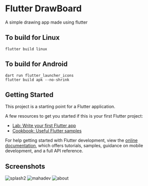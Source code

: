 # Flutter DrawBoard

A simple drawing app made using flutter

## To build for Linux

    flutter build linux

## To build for Android
    dart run flutter_launcher_icons
    flutter build apk --no-shrink

## Getting Started

This project is a starting point for a Flutter application.

A few resources to get you started if this is your first Flutter project:

- [Lab: Write your first Flutter app](https://docs.flutter.dev/get-started/codelab)
- [Cookbook: Useful Flutter samples](https://docs.flutter.dev/cookbook)

For help getting started with Flutter development, view the
[online documentation](https://docs.flutter.dev/), which offers tutorials,
samples, guidance on mobile development, and a full API reference.

## Screenshots
![splash2](https://github.com/DarkMortal/Flutter-DrawBoard/assets/67017303/93e634ed-3fcc-41a5-9eb6-1cd69e57cc36)
![mahadev](https://github.com/DarkMortal/Flutter-DrawBoard/assets/67017303/055aacbd-dda6-47cb-b4f2-29272c73bab7)
![about](https://github.com/DarkMortal/Flutter-DrawBoard/assets/67017303/6d7fc63c-fc3b-4df6-a4c6-b5fd8e301af5)


